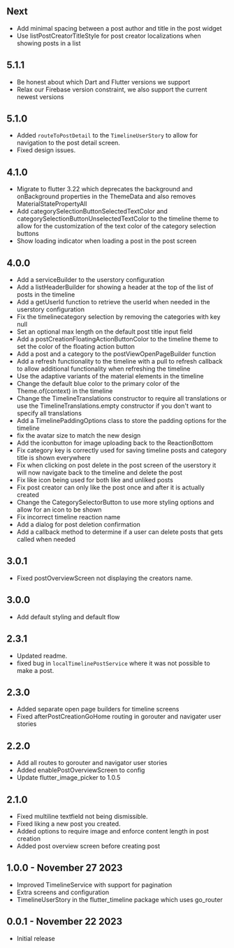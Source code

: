 ## Next

- Add minimal spacing between a post author and title in the post widget
- Use listPostCreatorTitleStyle for post creator localizations when showing posts in a list

## 5.1.1

- Be honest about which Dart and Flutter versions we support
- Relax our Firebase version constraint, we also support the current newest versions

## 5.1.0

* Added `routeToPostDetail` to the `TimelineUserStory` to allow for navigation to the post detail screen.
* Fixed design issues.

## 4.1.0
- Migrate to flutter 3.22 which deprecates the background and onBackground properties in the ThemeData and also removes MaterialStatePropertyAll
- Add categorySelectionButtonSelectedTextColor and categorySelectionButtonUnselectedTextColor to the timeline theme to allow for the customization of the text color of the category selection buttons
- Show loading indicator when loading a post in the post screen

## 4.0.0

- Add a serviceBuilder to the userstory configuration
- Add a listHeaderBuilder for showing a header at the top of the list of posts in the timeline
- Add a getUserId function to retrieve the userId when needed in the userstory configuration
- Fix the timelinecategory selection by removing the categories with key null
- Set an optional max length on the default post title input field
- Add a postCreationFloatingActionButtonColor to the timeline theme to set the color of the floating action button
- Add a post and a category to the postViewOpenPageBuilder function
- Add a refresh functionality to the timeline with a pull to refresh callback to allow additional functionality when refreshing the timeline
- Use the adaptive variants of the material elements in the timeline
- Change the default blue color to the primary color of the Theme.of(context) in the timeline
- Change the TimelineTranslations constructor to require all translations or use the TimelineTranslations.empty constructor if you don't want to specify all translations
- Add a TimelinePaddingOptions class to store the padding options for the timeline
- fix the avatar size to match the new design
- Add the iconbutton for image uploading back to the ReactionBottom
- Fix category key is correctly used for saving timeline posts and category title is shown everywhere
- Fix when clicking on post delete in the post screen of the userstory it will now navigate back to the timeline and delete the post
- Fix like icon being used for both like and unliked posts
- Fix post creator can only like the post once and after it is actually created
- Change the CategorySelectorButton to use more styling options and allow for an icon to be shown
- Fix incorrect timeline reaction name
- Add a dialog for post deletion confirmation
- Add a callback method to determine if a user can delete posts that gets called when needed

## 3.0.1

- Fixed postOverviewScreen not displaying the creators name.

## 3.0.0
- Add default styling and default flow

## 2.3.1

- Updated readme.
- fixed bug in `localTimelinePostService` where it was not possible to make a post.

## 2.3.0

- Added separate open page builders for timeline screens
- Fixed afterPostCreationGoHome routing in gorouter and navigater user stories

## 2.2.0

- Add all routes to gorouter and navigator user stories
- Added enablePostOverviewScreen to config
- Update flutter_image_picker to 1.0.5

## 2.1.0

- Fixed multiline textfield not being dismissible.
- Fixed liking a new post you created.
- Added options to require image and enforce content length in post creation
- Added post overview screen before creating post

## 1.0.0 - November 27 2023

- Improved TimelineService with support for pagination
- Extra screens and configuration
- TimelineUserStory in the flutter_timeline package which uses go_router

## 0.0.1 - November 22 2023

- Initial release
